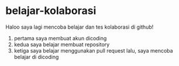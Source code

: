 # belajar-kolaborasi

Haloo saya lagi mencoba belajar dan tes kolaborasi di github!
1. pertama saya membuat akun dicoding
2. kedua saya belajar membuat repository
3. ketiga saya belajar menggunakan pull request
lalu, saya mencoba belajar di dicoding
